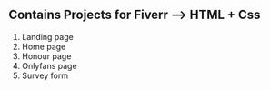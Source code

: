 ## Contains Projects for Fiverr --> HTML + Css


1) Landing page
2) Home page
3) Honour page
4) Onlyfans page
5) Survey form
